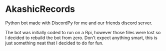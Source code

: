 # AkashicRecords
Python bot made with DiscordPy for me and our friends discord server.

The bot was initially coded to run on a Rpi, however those files were lost so I decided to rebuild the bot from zero.
Don't expect anything smart, this is just something neat that I decided to do for fun.
